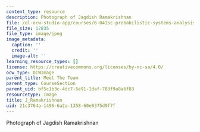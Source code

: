 ```yaml
---
content_type: resource
description: Photograph of Jagdish Ramakrishnan
file: /ol-ocw-studio-app/courses/6-041sc-probabilistic-systems-analysis-and-applied-probability-fall-2013/21c3764a14966a2a135860e8375d9f7f_J_Ramakrishnan.jpg
file_size: 12835
file_type: image/jpeg
image_metadata:
  caption: ''
  credit: ''
  image-alt: ''
learning_resource_types: []
license: https://creativecommons.org/licenses/by-nc-sa/4.0/
ocw_type: OCWImage
parent_title: Meet The Team
parent_type: CourseSection
parent_uid: bf5c1b3c-4dc7-5e91-1daf-783f9a8a6f83
resourcetype: Image
title: J_Ramakrishnan
uid: 21c3764a-1496-6a2a-1358-60e8375d9f7f
---
```

Photograph of Jagdish Ramakrishnan